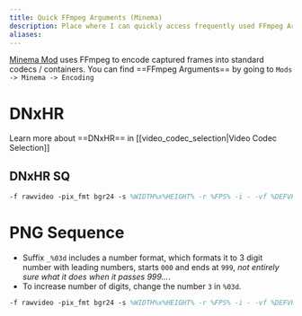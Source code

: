 ```yaml
---
title: Quick FFmpeg Arguments (Minema)
description: Place where I can quickly access frequently used FFmpeg Arguments for Minema mod.
aliases:
---
```

[Minema Mod](https://www.curseforge.com/minecraft/mc-mods/minema) uses FFmpeg to encode captured frames into standard codecs / containers.
You can find ==FFmpeg Arguments== by going to `Mods -> Minema -> Encoding`
# DNxHR
Learn more about ==DNxHR== in [[video_codec_selection|Video Codec Selection]]
## DNxHR SQ
```ps
-f rawvideo -pix_fmt bgr24 -s %WIDTH%x%HEIGHT% -r %FPS% -i - -vf %DEFVF% -c:v dnxhd -profile:v dnxhr_sq -pix_fmt yuv422p %NAME%.mov
```
# PNG Sequence
* Suffix `_%03d` includes a number format, which formats it to 3 digit number with leading numbers, starts `000` and ends at `999`, *not entirely sure what it does when it passes 999...*.
* To increase number of digits, change the number `3` in `%03d`.
```ps
-f rawvideo -pix_fmt bgr24 -s %WIDTH%x%HEIGHT% -r %FPS% -i - -vf %DEFVF% %NAME%_%03d.png
```